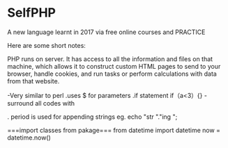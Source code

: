 # SelfPHP
A new language learnt in 2017 via free online courses and PRACTICE 

Here are some short notes:

PHP runs on server. It has access to all the information and files on that machine, which allows it to construct custom HTML pages to send to your browser, handle cookies, and run tasks or perform calculations with data from that website.

-Very similar to perl
 .uses $ for parameters
 .if statement if（a<3）{}
-surround all codes with <?php ... ?>

. period is used for appending strings
 eg. echo "str "."ing ";
 
 ===import classes from pakage===
 from datetime import datetime
 now = datetime.now()
 
